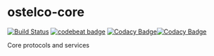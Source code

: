 # ostelco-core

[![Build Status](https://travis-ci.org/ostelco/ostelco-core.svg?branch=master)](https://travis-ci.org/ostelco/ostelco-core) [![codebeat badge](https://codebeat.co/badges/e4c26ba7-75d6-48d2-a3d0-f72988998642)](https://codebeat.co/projects/github-com-ostelco-ostelco-core-master)  [![Codacy Badge](https://api.codacy.com/project/badge/Grade/e7b2ae0440104a5e8ae6fa5e919147dc)](https://www.codacy.com/app/la3lma/ostelco-core?utm_source=github.com&amp;utm_medium=referral&amp;utm_content=ostelco/ostelco-core&amp;utm_campaign=Badge_Grade)[![Codacy Badge](https://api.codacy.com/project/badge/Coverage/e7b2ae0440104a5e8ae6fa5e919147dc)](https://www.codacy.com/app/la3lma/ostelco-core?utm_source=github.com&utm_medium=referral&utm_content=ostelco/ostelco-core&utm_campaign=Badge_Coverage)


Core protocols and services
